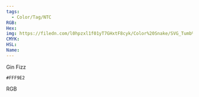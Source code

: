 ```yaml
---
tags:
  - Color/Tag/NTC
RGB:
Hex:
img: https://filedn.com/l0hpzxl1f01yT7GHxtF8cyk/Color%20Snake/SVG_Tumb%20Mass%20No%20Name/FFF9E2.svg
CMYK:
HSL:
Name:
---
```

Gin Fizz
```palette
#FFF9E2
```
RGB
